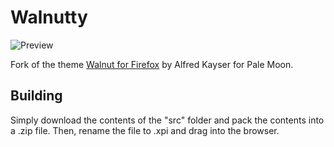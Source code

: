 # Walnutty
![Preview](http://i.imgur.com/kFUnuDv.png)

Fork of the theme [Walnut for Firefox](https://addons.mozilla.org/firefox/addon/walnut-for-firefox/) by Alfred Kayser for Pale Moon.

## Building
Simply download the contents of the "src" folder  and pack the contents into a .zip file. Then, rename the file to .xpi and drag into the browser.
